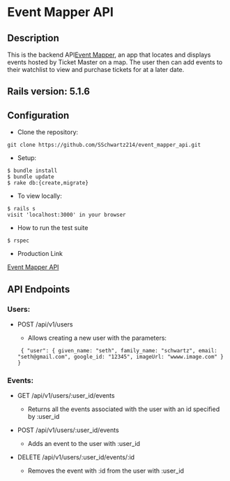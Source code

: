 # Event Mapper API

## Description

This is the backend API[Event Mapper](https://event-mapper-fe.herokuapp.com/), an app that locates and displays events hosted by Ticket Master on a map.  The user then can add events to their watchlist to view and purchase tickets for at a later date.


## Rails version: 5.1.6

## Configuration

* Clone the repository:
```
git clone https://github.com/SSchwartz214/event_mapper_api.git
```

* Setup:
```
$ bundle install
$ bundle update
$ rake db:{create,migrate}
```

* To view locally:
```
$ rails s
visit 'localhost:3000' in your browser
```

* How to run the test suite
```
$ rspec
```

* Production Link

[Event Mapper API](https://event-mapper-api.herokuapp.com/)

## API Endpoints

### Users:

* POST /api/v1/users

  * Allows creating a new user with the parameters:
  ```
   { "user": { given_name: "seth", family_name: "schwartz", email: "seth@gmail.com", google_id: "12345", imageUrl: "wwww.image.com" } }
  ```

### Events:

* GET /api/v1/users/:user_id/events
   * Returns all the events associated with the user with an id specified by :user_id 

* POST /api/v1/users/:user_id/events
   * Adds an event to the user with :user_id
   
* DELETE /api/v1/users/:user_id/events/:id
   * Removes the event with :id from the user with :user_id
  
